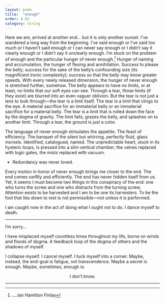 ```yaml
---
layout: poem
title:  "enough"
order: 4.91
category: string
---
```


Here we are, arrived at another end… but it is only another sunset. I’ve wandered a long way from the beginning. I’ve said enough or I’ve said too much or I haven’t said enough or I can never say enough or I didn’t say it clearly enough or I didn’t say it unclearly enough. I’m stuck on the problem of enough and the particular hunger of never enough.[^61] Hunger of naming and accumulation, the hunger of flexing and annihilation. Success to please the belly; success for the sake of the belly’s confounding size (its magnificent ironic complexity); success so that the belly may know greater speeds. With every newly released dimension, the hunger of never enough is stretched further, somehow. The belly appears to have no limits, or at least, no limits that our soft eyes can see. Through a tear, those limits (if they exist) are blurred into an even vaguer oblivion. But the tear is not just a lens to look through—the tear is a limit itself. The tear is a limit that clings to the eye. A material sacrifice for an immaterial belly or an immaterial sacrifice for a material belly. The tear is a limit that is rolled down the face by the dogma of gravity. The limit falls, grazes the belly, and splashes on to another limit. Through a tear, the ground is just a color.

The language of never enough stimulates the appetite. The feast of efficiency. The banquet of the silent but whirring, perfectly fluid, glass morsels. Identified, catalogued, named. The unpredictable heart, stuck in its hysteric loops, is pressed into a slim vertical chamber; the valves replaced with logic gates, the mists replaced with vacuum.

- Redundancy was never loved.

Every motion in honor of never enough brings me closer to the end. The end comes swiftly and efficiently. The end has never hidden itself from us. Yet, it seems I must become two things in this conspiracy of the end: one who turns the screw and one who distracts from the turning screw. Attention exists to be harvested and I am to be one its harvesters. To be the fool that lies down to rest is not permissible—not unless it is performed.

I am caught now in the act of doing what I ought not to do. I dance myself to death.

----

I’m sorry...

I have misplaced myself countless times throughout my life, borne on winds and floods of dogma. A feedback loop of the dogma of others and the shadows of myself.

I collapse myself. I cancel myself. I tuck myself into a corner. Maybe, instead, the end-goal is fatigue, not transcendence. Maybe a secret is enough. Maybe, sometimes, enough is:

<center>I don’t know.</center>

----

[^61]: <img src="/Users/aidan/Desktop/practice/writing/notebook/_img/finlay1b.png" alt="finlay1b" style="zoom:25%;" />Ian Hamilton Finlay
